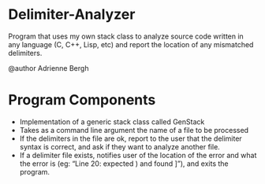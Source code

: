 # Delimiter-Analyzer
Program that uses my own stack class to analyze source code written in any language (C, C++, Lisp, etc) and report the location of any mismatched delimiters.

@author Adrienne Bergh

# Program Components
- Implementation of a generic stack class called GenStack
- Takes as a command line argument the name of a file to be processed
- If the delimiters in the file are ok, report to the user that the delimiter syntax is correct, and ask if they want to analyze another file.
- If a delimiter file exists, notifies user of the location of the error and what the error is (eg: “Line 20: expected ) and found ]”), and exits the program.
